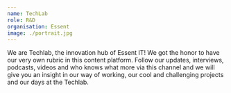```yaml
---
name: TechLab
role: R&D
organisation: Essent
image: ./portrait.jpg
---
```


We are Techlab, the innovation hub of Essent IT! We got the honor to have our very own rubric in this content platform. Follow our updates, interviews, podcasts, videos and who knows what more via this channel and we will give you an insight in our way of working, our cool and challenging projects and our days at the Techlab.